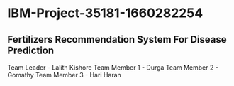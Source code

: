 # IBM-Project-35181-1660282254
## Fertilizers Recommendation System For Disease Prediction
Team Leader - Lalith Kishore
Team Member 1 - Durga
Team Member 2 - Gomathy
Team Member 3 - Hari Haran
